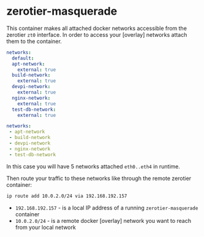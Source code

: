 # zerotier-masquerade


This container makes all attached docker networks accessible from the zerotier `zt0` interface.
In order to access your [overlay] networks attach them to the container.

```yaml
networks:
  default:
  apt-network:
    external: true
  build-network:
    external: true
  devpi-network:
    external: true
  nginx-network:
    external: true
  test-db-network:
    external: true
```

```yaml
networks:
 - apt-network
 - build-network
 - devpi-network
 - nginx-network
 - test-db-network
```

In this case you will have 5 networks attached `eth0..eth4` in runtime. 

Then route your traffic to these networks like through the remote zerotier container:

```bash
ip route add 10.0.2.0/24 via 192.168.192.157
```

- `192.168.192.157` - is a local IP address of a running `zerotier-masquerade` container
- `10.0.2.0/24` - is a remote docker [overlay] network you want to reach from your local network
